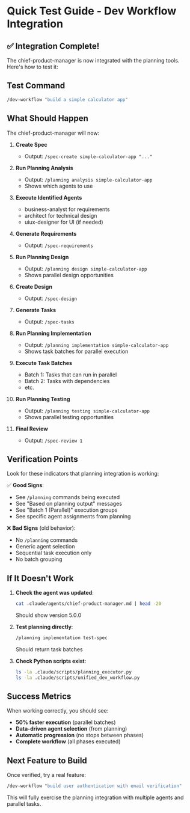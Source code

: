 # Quick Test Guide - Dev Workflow Integration

## ✅ Integration Complete!

The chief-product-manager is now integrated with the planning tools. Here's how to test it:

## Test Command

```bash
/dev-workflow "build a simple calculator app"
```

## What Should Happen

The chief-product-manager will now:

1. **Create Spec**
   - Output: `/spec-create simple-calculator-app "..."`

2. **Run Planning Analysis**
   - Output: `/planning analysis simple-calculator-app`
   - Shows which agents to use

3. **Execute Identified Agents**
   - business-analyst for requirements
   - architect for technical design
   - uiux-designer for UI (if needed)

4. **Generate Requirements**
   - Output: `/spec-requirements`

5. **Run Planning Design**
   - Output: `/planning design simple-calculator-app`
   - Shows parallel design opportunities

6. **Create Design**
   - Output: `/spec-design`

7. **Generate Tasks**
   - Output: `/spec-tasks`

8. **Run Planning Implementation**
   - Output: `/planning implementation simple-calculator-app`
   - Shows task batches for parallel execution

9. **Execute Task Batches**
   - Batch 1: Tasks that can run in parallel
   - Batch 2: Tasks with dependencies
   - etc.

10. **Run Planning Testing**
    - Output: `/planning testing simple-calculator-app`
    - Shows parallel testing opportunities

11. **Final Review**
    - Output: `/spec-review 1`

## Verification Points

Look for these indicators that planning integration is working:

✅ **Good Signs**:
- See `/planning` commands being executed
- See "Based on planning output" messages
- See "Batch 1 (Parallel)" execution groups
- See specific agent assignments from planning

❌ **Bad Signs** (old behavior):
- No `/planning` commands
- Generic agent selection
- Sequential task execution only
- No batch grouping

## If It Doesn't Work

1. **Check the agent was updated**:
   ```bash
   cat .claude/agents/chief-product-manager.md | head -20
   ```
   Should show version 5.0.0

2. **Test planning directly**:
   ```bash
   /planning implementation test-spec
   ```
   Should return task batches

3. **Check Python scripts exist**:
   ```bash
   ls -la .claude/scripts/planning_executor.py
   ls -la .claude/scripts/unified_dev_workflow.py
   ```

## Success Metrics

When working correctly, you should see:
- **50% faster execution** (parallel batches)
- **Data-driven agent selection** (from planning)
- **Automatic progression** (no stops between phases)
- **Complete workflow** (all phases executed)

## Next Feature to Build

Once verified, try a real feature:
```bash
/dev-workflow "build user authentication with email verification"
```

This will fully exercise the planning integration with multiple agents and parallel tasks.